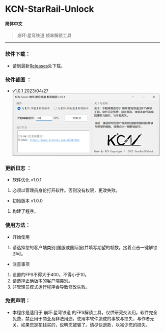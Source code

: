 # KCN-StarRail-Unlock

#### 简体中文

> 崩坏:星穹铁道 帧率解锁工具

---

### 软件下载：
- 请到最新[Releases](https://github.com/JDDKCN/KCN-StarRail-Unlock/releases/)处下载。

### 软件截图 ： 
- v1.0.1 2023/04/27
![APP_CN](Doc/APP_CN.png)

### 更新日志 ： 

- 软件优化 v1.0.1
1. 必须以管理员身份打开软件。否则没有权限，更改失败。

- 初始版本 v1.0.0
1. 构建了程序。

### 使用方法：
- 开始使用
1. 请选择您的客户端类别(国服或国际服)并填写期望的帧数，接着点击一键解锁即可。
- 注意事项
1. 设置的FPS不得大于400，不得小于10。
2. 请选择正确版本的客户端类别。
3. 非管理员模式运行程序会导致修改失败。

### 免责声明：
- 本程序是适用于 崩坏:星穹铁道 的FPS解锁工具，仅供研究交流用。软件完全免费，禁止用于商业及非法用途。使用本软件造成的事故与损失，与作者无关。如果您是花钱买的，说明您被骗了。请尽快退款，以减少您的损失。
